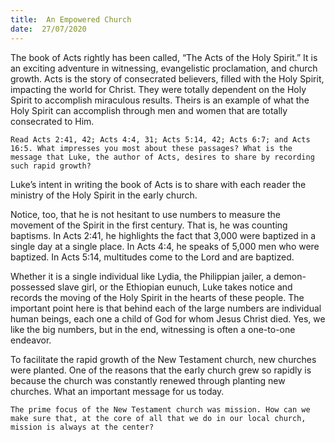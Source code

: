 ```yaml
---
title:  An Empowered Church
date:  27/07/2020
---
```


The book of Acts rightly has been called, “The Acts of the Holy Spirit.” It is an exciting adventure in witnessing, evangelistic proclamation, and church growth. Acts is the story of consecrated believers, filled with the Holy Spirit, impacting the world for Christ. They were totally dependent on the Holy Spirit to accomplish miraculous results. Theirs is an example of what the Holy Spirit can accomplish through men and women that are totally consecrated to Him.

`Read Acts 2:41, 42; Acts 4:4, 31; Acts 5:14, 42; Acts 6:7; and Acts 16:5. What impresses you most about these passages? What is the message that Luke, the author of Acts, desires to share by recording such rapid growth?`

Luke’s intent in writing the book of Acts is to share with each reader the ministry of the Holy Spirit in the early church.

Notice, too, that he is not hesitant to use numbers to measure the movement of the Spirit in the first century. That is, he was counting baptisms. In Acts 2:41, he highlights the fact that 3,000 were baptized in a single day at a single place. In Acts 4:4, he speaks of 5,000 men who were baptized. In Acts 5:14, multitudes come to the Lord and are baptized.

Whether it is a single individual like Lydia, the Philippian jailer, a demon-possessed slave girl, or the Ethiopian eunuch, Luke takes notice and records the moving of the Holy Spirit in the hearts of these people. The important point here is that behind each of the large numbers are individual human beings, each one a child of God for whom Jesus Christ died.  Yes, we like the big numbers, but in the end, witnessing is often a one-to-one endeavor.

To facilitate the rapid growth of the New Testament church, new churches were planted. One of the reasons that the early church grew so rapidly is because the church was constantly renewed through planting new churches. What an important message for us today.

`The prime focus of the New Testament church was mission. How can we make sure that, at the core of all that we do in our local church, mission is always at the center?`